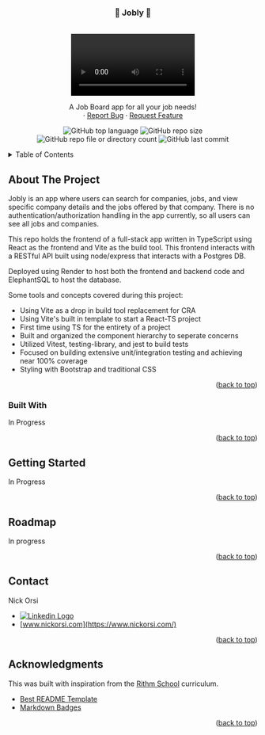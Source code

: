 <!-- Improved compatibility of back to top link: See: https://github.com/othneildrew/Best-README-Template/pull/73 -->
<a name="readme-top"></a>
<!--
*** Thanks for checking out the Best-README-Template. If you have a suggestion
*** that would make this better, please fork the repo and create a pull request
*** or simply open an issue with the tag "enhancement".
*** Don't forget to give the project a star!
*** Thanks again! Now go create something AMAZING! :D
-->



<!-- PROJECT SHIELDS -->
<!--
*** I'm using markdown "reference style" links for readability.
*** Reference links are enclosed in brackets [ ] instead of parentheses ( ).
*** See the bottom of this document for the declaration of the reference variables
*** for contributors-url, forks-url, etc. This is an optional, concise syntax you may use.
*** https://www.markdownguide.org/basic-syntax/#reference-style-links
-->

<!-- PROJECT LOGO -->
<h3 align="center">💼 Jobly 💼</h3>
<br />
<div align="center">
  <a href="https://github.com/nickorsi/react-ts-jobly-fronted-vite">
    <video controls width="250">
      <source src="/static/react-ts-jobly-fronted-vite_demo.mp4" type="video/mp4" />
    </video>
  </a>
  <p align="center">
    A Job Board app for all your job needs!
    <br />
    <!-- <a href="https://saltly.onrender.com">View Demo</a> -->
    ·
    <a href="https://github.com/nickorsi/react-ts-jobly-fronted-vite/issues">Report Bug</a>
    ·
    <a href="https://github.com/nickorsi/react-ts-jobly-fronted-vite/issues">Request Feature</a>
  </p>
</div>

<div align="center">

  ![GitHub top language](https://img.shields.io/github/languages/top/nickorsi/react-ts-jobly-fronted-vite)
  ![GitHub repo size](https://img.shields.io/github/repo-size/nickorsi/react-ts-jobly-fronted-vite)
  ![GitHub repo file or directory count](https://img.shields.io/github/directory-file-count/nickorsi/react-ts-jobly-fronted-vite)
  ![GitHub last commit](https://img.shields.io/github/last-commit/nickorsi/react-ts-jobly-fronted-vite)

</div>


<!-- TABLE OF CONTENTS -->
<details>
  <summary>Table of Contents</summary>
  <ol>
    <li>
      <a href="#about-the-project">About The Project</a>
      <ul>
        <li><a href="#built-with">Built With</a></li>
      </ul>
    </li>
    <li>
      <a href="#getting-started">Getting Started</a>
      <ul>
        <li><a href="#seeding-data">Seeding Data</a></li>
      </ul>
    </li>
    <li><a href="#roadmap">Roadmap</a></li>
    <li><a href="#contact">Contact</a></li>
    <li><a href="#acknowledgments">Acknowledgments</a></li>
  </ol>
</details>



<!-- ABOUT THE PROJECT -->
## About The Project

Jobly is an app where users can search for companies, jobs, and view specific company details and the jobs offered by that company. There is no authentication/authorization handling in the app currently, so all users can see all jobs and companies.

This repo holds the frontend of a full-stack app written in TypeScript using React as the frontend and Vite as the build tool. This frontend interacts with a RESTful API built using node/express that interacts with a Postgres DB.

Deployed using Render to host both the frontend and backend code and ElephantSQL to host the database.

Some tools and concepts covered during this project:

* Using Vite as a drop in build tool replacement for CRA
* Using Vite's built in template to start a React-TS project
* First time using TS for the entirety of a project
* Built and organized the component hierarchy to seperate concerns
* Utilized Vitest, testing-library, and jest to build tests
* Focused on building extensive unit/integration testing and achieving near 100% coverage
* Styling with Bootstrap and traditional CSS



<p align="right">(<a href="#readme-top">back to top</a>)</p>



### Built With
In Progress
<!-- * [![Python][Python.com]][Python-url]
* [![JavaScript][JavaScript.com]][JavaScript-url]
* [![HTML5][HTML5.com]][HTML5-url]
* [![CSS3][CSS3.com]][CSS3-url]
* [![PostgreSQL][PostgreSQL.com]][PostgreSQL-url]
* [![Bootstrap][Bootstrap.com]][Bootstrap-url]
* [![Flask][Flask.com]][Flask-url]
* [![SQLAlchemy][SQLAlchemy.com]][SQLAlchemy-url]
* [![Jinja][Jinja.com]][Jinja-url]
* [![WTForms][WTForms.com]][WTForms-url]
* [![AWS][AWS.com]][AWS-url]
* [![Render][Render.com]][Render-url]
* [![ElephantSQL][ElephantSQL.com]][ElephantSQL-url] -->

<p align="right">(<a href="#readme-top">back to top</a>)</p>



<!-- GETTING STARTED -->
## Getting Started
In Progress
<!-- To get a local copy up and running follow these simple example steps. Note that you will need to connect your own AWS S3 bucket to allow the app to fully function.

1. Clone this repo at your desired directory.

  ```sh
  $ git clone https://github.com/nickorsi/react-ts-jobly-fronted-vite.git
  ```
2. Within this new directory, create a virtual environment.

  ```sh
  $ python3 -m venv venv
  ```
3. Activate the venv.

  ```sh
  $ source venv/bin/activate
  ```
4. Install the requirements saved within the requirements.txt file.

  ```sh
  (venv) $ pip3 install -r requirements.txt
  ```
5. Run server.

  ```sh
  (venv) $ flask run
  ```
  Note: Mac users may need to run the flask server on port 5001 using the below command.

    ```sh
    (venv) $ flask run -p 5001
    ```

6. Assign the AWS S3 tokens in a .env file, REMEMBER TO ADD THIS TO YOUR .gitignore FILE!
  ```python
    AWS_ACCESS_KEY_ID='Your AWS Access Key ID'
    AWS_SECRET_ACCESS_KEY='Your AWS Secrete Access Key'
    S3_BUCKET='Your S3 Bucket Name'
  ```

### Seeding Data

Seed the database with some sample images. This requires PostgreSQL to be installed.

1. Fills the database with the sql file:
   ```sh
   (venv) $ psql - f seedNO.sql
   ```
   Note: This will create a DB called saltly and is assuming you don't have another active db called this.

2. Now add the images within the "static/starter_images" directory to the connected AWS S3 bucket. -->

<p align="right">(<a href="#readme-top">back to top</a>)</p>


<!-- ROADMAP -->
## Roadmap
In progress
<!-- - [ ] Add more color tone editing options for the images
- [ ] Add a "Revert" option to go back to the original image
- [ ] Add authentication/authorization so users can make photos public and only users can edit their images
- [ ] Make the site responsive
- [ ] Find a better way to cache images and still have new image edits appear without hard refresh
  - Current work around is to make every image url unique, preventing caching but allowing edited photos to appear without hard refresh -->


<p align="right">(<a href="#readme-top">back to top</a>)</p>


<!-- CONTACT -->
## Contact

Nick Orsi
* [<img src="https://img.shields.io/badge/linkedin-%230077B5.svg?style=for-the-badge&logo=linkedin&logoColor=white" alt="Linkedin Logo">](https://www.linkedin.com/in/nicholas-orsi-18ab8382/)
* [www.nickorsi.com](https://www.nickorsi.com/)

<p align="right">(<a href="#readme-top">back to top</a>)</p>



<!-- ACKNOWLEDGMENTS -->
## Acknowledgments
This was built with inspiration from the [Rithm School](https://www.rithmschool.com/) curriculum.

* [Best README Template](https://github.com/othneildrew/Best-README-Template)
* [Markdown Badges](https://github.com/Ileriayo/markdown-badges)

<p align="right">(<a href="#readme-top">back to top</a>)</p>



<!-- MARKDOWN LINKS & IMAGES -->
<!-- https://www.markdownguide.org/basic-syntax/#reference-style-links -->
[Python.com]: https://img.shields.io/badge/python-3670A0?style=for-the-badge&logo=python&logoColor=ffdd54
[Python-url]: https://www.python.org/
[JavaScript.com]: https://img.shields.io/badge/javascript-%23323330.svg?style=for-the-badge&logo=javascript&logoColor=%23F7DF1E
[JavaScript-url]: https://developer.mozilla.org/en-US/docs/Web/JavaScript
[HTML5.com]: https://img.shields.io/badge/html5-%23E34F26.svg?style=for-the-badge&logo=html5&logoColor=white
[HTML5-url]: https://developer.mozilla.org/en-US/docs/Web/HTML
[CSS3.com]: https://img.shields.io/badge/css3-%231572B6.svg?style=for-the-badge&logo=css3&logoColor=white
[CSS3-url]: https://developer.mozilla.org/en-US/docs/Web/CSS
[PostgreSQL.com]: https://img.shields.io/badge/postgres-%23316192.svg?style=for-the-badge&logo=postgresql&logoColor=white
[PostgreSQL-url]: https://www.postgresql.org/
[Bootstrap.com]: https://img.shields.io/badge/Bootstrap-563D7C?style=for-the-badge&logo=bootstrap&logoColor=white
[Bootstrap-url]: https://getbootstrap.com
[Flask.com]: https://img.shields.io/badge/flask-%23000.svg?style=for-the-badge&logo=flask&logoColor=white
[Flask-url]: https://flask.palletsprojects.com/en/3.0.x/
[SQLAlchemy.com]: https://img.shields.io/badge/SQLAlchemy-%23D63113?style=for-the-badge
[SQLAlchemy-url]: https://flask-sqlalchemy.palletsprojects.com/en/3.1.x/
[Jinja.com]: https://img.shields.io/badge/jinja-white.svg?style=for-the-badge&logo=jinja&logoColor=black
[Jinja-url]: https://jinja.palletsprojects.com/en/3.1.x/
[WTForms.com]: https://img.shields.io/badge/WTForms-blue
[WTForms-url]: https://flask-wtf.readthedocs.io/en/1.2.x/
[AWS.com]: https://img.shields.io/badge/AWS-%23FF9900.svg?style=for-the-badge&logo=amazon-aws&logoColor=white
[AWS-url]: https://aws.amazon.com/free/?gclid=CjwKCAjwte-vBhBFEiwAQSv_xQ9cNbAh7bqze8OHPqAjkwd9WAcrT9ebcC_gjiMhb5iNz2KDvq9QARoCrkkQAvD_BwE&trk=fce796e8-4ceb-48e0-9767-89f7873fac3d&sc_channel=ps&ef_id=CjwKCAjwte-vBhBFEiwAQSv_xQ9cNbAh7bqze8OHPqAjkwd9WAcrT9ebcC_gjiMhb5iNz2KDvq9QARoCrkkQAvD_BwE:G:s&s_kwcid=AL!4422!3!592542020599!e!!g!!aws!1644045032!68366401852&all-free-tier.sort-by=item.additionalFields.SortRank&all-free-tier.sort-order=asc&awsf.Free%20Tier%20Types=*all&awsf.Free%20Tier%20Categories=*all
[Render.com]: https://img.shields.io/badge/Render-%46E3B7.svg?style=for-the-badge&logo=render&logoColor=white
[Render-url]: https://render.com/
[ElephantSQL.com]: https://img.shields.io/badge/ElephantSQL-%233F9BBF?style=for-the-badge
[ElephantSQL-url]: https://www.elephantsql.com/
